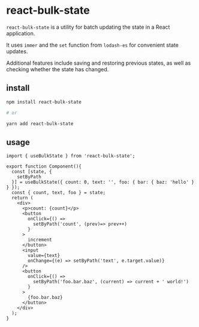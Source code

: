 # react-bulk-state

`react-bulk-state` is a utility for batch updating the state in a React application.

It uses `immer` and the `set` function from `lodash-es` for convenient state updates.

Additional features include saving and restoring previous states, as well as checking whether the state has changed.

## install

```bash
npm install react-bulk-state

# or

yarn add react-bulk-state
```

## usage

```tsx
import { useBulkState } from 'react-bulk-state';

export function Component(){
  const [state, {
    setByPath
  }] = useBulkState({ count: 0, text: '', foo: { bar: { baz: 'hello' } } });
  const { count, text, foo } = state;
  return (
    <div>
      <p>count: {count}</p>
      <button
        onClick={() =>
          setByPath('count', (prev)=> prev++)
        }
      >
        increment
      </button>
      <input
        value={text}
        onChange={(e) => setByPath('text', e.target.value)}
      />
      <button
        onClick={() =>
          setByPath('foo.bar.baz', (current) => current + ' world!')
        }
      >
        {foo.bar.baz}
      </button>
    </div>
  );
}
```


